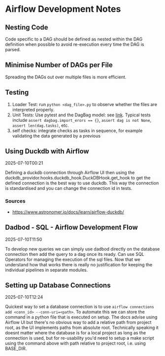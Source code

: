 # Airflow Development Notes

## Nesting Code

Code specific to a DAG should be defined as nested within the DAG definition when possible to avoid re-execution every time the DAG is parsed.

## Minimise Number of DAGs per File

Spreading the DAGs out over multiple files is more efficient.

## Testing

1. Loader Test: run `python <dag_file>.py` to observe whether the files are interpreted properly.
2. Unit Tests: Use pytest and the DagBag model: see [link](https://airflow.apache.org/docs/apache-airflow/stable/best-practices.html#unit-tests). Typical tests include `assert dagbag.import_erors == {}`, `assert dag is not None`, `assert len(dag.tasks)`, etc.
3. self checks: integrate checks as tasks in sequence, for example validating the data generated by a previous

## Using Duckdb with Airflow

2025-07-10T00:21

Defining a duckdb connection through Airflow UI then using the duckdb_providor.hooks.duckdb_hook.DuckDBHook.get_hook to get the defined connection is the best way to use duckdb. This way the connection is standardised and you can change the connection id in tests.

### Sources

- <https://www.astronomer.io/docs/learn/airflow-duckdb/>

## Dadbod - SQL - Airflow Development Flow

2025-07-10T11:50

To develop new queries we can simply use dadbod directly on the database connection then add the query to a dag once its ready. Can use SQL Operators for managing the execution of the sql files. Now that we understand how that works there is really no justification for keeping the individual pipelines in separate modules.

## Setting up Database Connections

2025-07-10T12:24

Quickest way to set a database connection is to use `airflow connections add <conn_id> --conn-uri=<path>`. To automate this we can store the command in a python file that is executed on setup. The docs advise using Airflow UI but there's no obvious way to add a relative path from project root, as the UI implements paths from absolute root. Technically speaking it doesnt matter where the database is for a local project as long as the connection is used, but for re-usability you'd need to setup a make script using the command above with path relative to project root, i.e. using BASE_DIR.
